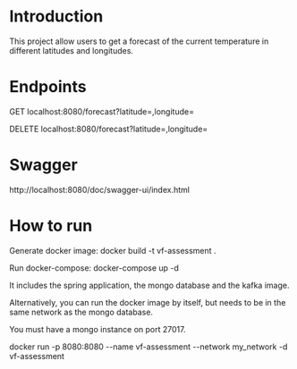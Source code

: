 # Introduction

This project allow users to get a forecast of the current temperature in different latitudes and longitudes.

# Endpoints

GET localhost:8080/forecast?latitude=,longitude=

DELETE localhost:8080/forecast?latitude=,longitude=

# Swagger

http://localhost:8080/doc/swagger-ui/index.html

# How to run

Generate docker image: docker build -t vf-assessment .

Run docker-compose: docker-compose up -d

It includes the spring application, the mongo database and the kafka image.

Alternatively, you can run the docker image by itself, but needs to be in the same
network as the mongo database.

You must have a mongo instance on port 27017.

docker run -p 8080:8080 --name vf-assessment --network my_network -d vf-assessment

